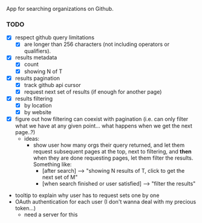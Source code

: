 App for searching organizations on Github.

### TODO
- [x] respect github query limitations
  - [x] are longer than 256 characters (not including operators or qualifiers).
- [x] results metadata
  - [x] count
  - [x] showing N of T
- [x] results pagination
  - [x] track github api cursor
  - [x] request next set of results (if enough for another page)
- [x] results filtering
  - [x] by location
  - [x] by website
- [x] figure out how filtering can coexist with pagination (i.e. can only filter what we have at any given point... what happens when we get the next page..?)
  - ideas:
    - show user how many orgs their query returned, and let them request subsequent pages at the top, next to filtering, and **then** when they are done requesting pages, let them filter the results. Something like:
      - [after search] --> "showing N results of T, click to get the next set of M"
      - [when search finished or user satisfied] --> "filter the results"
- tooltip to explain why user has to request sets one by one
- OAuth authentication for each user (I don't wanna deal with my precious token...)
  - need a server for this
